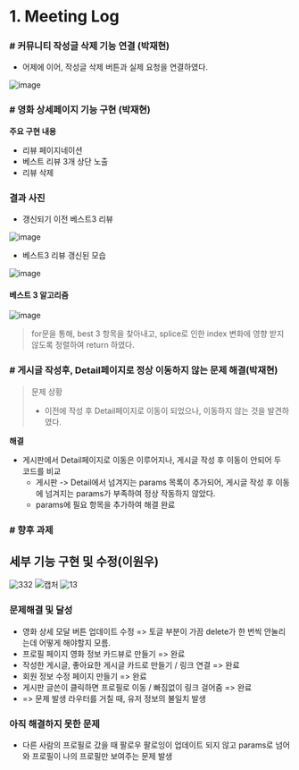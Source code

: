 # 1. Meeting Log



### # 커뮤니티 작성글 삭제 기능 연결 (박재현)

* 어제에 이어, 작성글 삭제 버튼과 실제 요청을 연결하였다.

![image](https://user-images.githubusercontent.com/97648026/169882831-cd127074-9c2a-41f7-8111-c98b2067974d.png)



### # 영화 상세페이지 기능 구현 (박재현)

**주요 구현 내용**

* 리뷰 페이지네이션
* 베스트 리뷰 3개 상단 노출
* 리뷰 삭제



### 결과 사진

* 갱신되기 이전 베스트3 리뷰

![image](https://user-images.githubusercontent.com/97648026/169883326-ec8266fe-ce06-4dd0-a550-b9362639af1c.png)

* 베스트3 리뷰 갱신된 모습

![image](https://user-images.githubusercontent.com/97648026/169883701-07c64b94-dedc-496c-b54e-c0534cb2c2cb.png)



#### 베스트 3 알고리즘

![image](https://user-images.githubusercontent.com/97648026/169884010-85756925-a812-49df-bbec-fbdeb5f6956b.png)

> for문을 통해, best 3 항목을 찾아내고, splice로 인한 index 변화에 영향 받지 않도록 정렬하여 return 하였다.



### # 게시글 작성후, Detail페이지로 정상 이동하지 않는 문제 해결(박재현)

> 문제 상황
>
> * 이전에 작성 후 Detail페이지로 이동이 되었으나, 이동하지 않는 것을 발견하였다.

**해결**

* 게시판에서 Detail페이지로 이동은 이루어지나, 게시글 작성 후 이동이 안되어 두 코드를 비교
  * 게시판 -> Detail에서 넘겨지는 params 목록이 추가되어, 게시글 작성 후 이동에 넘겨지는 params가 부족하여 정상 작동하지 않았다.
  * params에 필요 항목을 추가하여 해결 완료



### **# 향**후 과제









## 세부 기능 구현 및 수정(이원우)

![332](https://user-images.githubusercontent.com/90893428/169887339-7a726362-22b4-4faa-b8ec-9441a08e41a3.PNG)
![캡처](https://user-images.githubusercontent.com/90893428/169887345-054a6b92-b9f9-45f4-9814-99fbe745034a.PNG)
![13](https://user-images.githubusercontent.com/90893428/169887349-4e1c257c-7b93-42a2-8f9a-bed144372946.PNG)

### 문제해결 및 달성

- 영화 상세 모달 버튼 업데이트 수정 => 토글 부분이 가끔 delete가 한 번씩 안눌리는데 어떻게 해야할지 모름.
- 프로필 페이지 영화 정보 카드뷰로 만들기 => 완료
- 작성한 게시글, 좋아요한 게시글 카드로 만들기 / 링크 연결 => 완료 
- 회원 정보 수정 페이지 만들기 => 완료
- 게시판 글쓴이 클릭하면 프로필로 이동 / 빠짐없이 링크 걸어줌 => 완료
- => 문제 발생 라우터를 거칠 때, 유저 정보의 불일치 발생

### 아직 해결하지 못한 문제

- 다른 사람의 프로필로 갔을 때 팔로우 팔로잉이 업데이트 되지 않고 params로 넘어와 프로필이 나의 프로필만 보여주는 문제 발생

